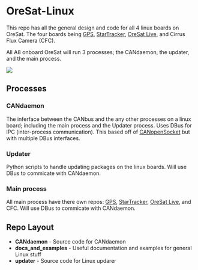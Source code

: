 # OreSat-Linux
This repo has all the general design and code for all 4 linux boards on OreSat. The four boards being [GPS], [StarTracker], [OreSat Live], and Cirrus Flux Camera (CFC).

All A8 onboard OreSat will run 3 processes; the CANdaemon, the updater, and the main process.

![](https://github.com/oresat/oresat-linux/blob/master/docs_and_examples/drawio/OreSatLinuxDiagram.jpg)

## Processes
### CANdaemon
The inferface between the CANbus and the any other processes on a linux board; including the main process and the Updater process. Uses DBus for IPC (inter-process communication). This based off of [CANopenSocket] but with multiple DBus interfaces.

### Updater
Python scripts to handle updating packages on the linux boards. Will use DBus to commicate with CANdaemon.

### Main process
All main process have there own repos: [GPS], [StarTracker], [OreSat Live], and CFC. Will use DBus to commicate with CANdaemon.

## Repo Layout 
- **CANdaemon** - Source code for CANdaemon
- **docs_and_examples** - Useful documentation and examples for general Linux stuff 
- **updater** - Source code for Linux updarer

<!-- Other oresat repos -->
[GPS]:https://github.com/oresat/oresat-gps-software
[StarTracker]:https://github.com/oresat/oresat-star-tracker
[OreSat Live]:https://github.com/oresat/oresat-dxwifi-software

<!-- Other repos -->
[CANopenSocket]:https://github.com/CANopenNode/CANopenSocket
